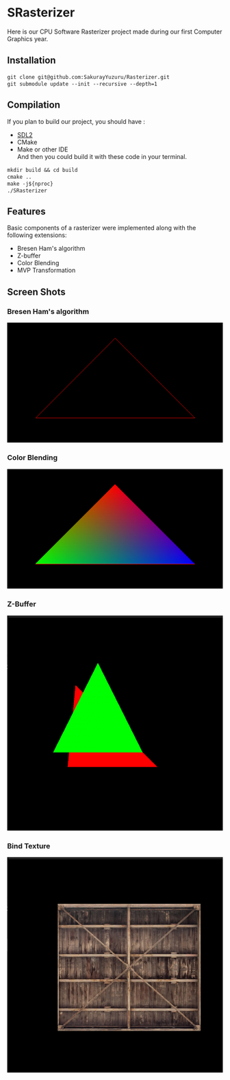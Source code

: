 # SRasterizer
Here is our CPU Software Rasterizer project made during our first Computer Graphics year.

## Installation
```shell
git clone git@github.com:SakurayYuzuru/Rasterizer.git
git submodule update --init --recursive --depth=1
```

## Compilation
If you plan to build our project, you should have :
- [SDL2](#Installation)
- CMake
- Make or other IDE  
And then you could build it with these code in your terminal.
```shell
mkdir build && cd build
cmake ..
make -j${nproc}
./SRasterizer
```

## Features
Basic components of a rasterizer were implemented along with the following extensions:
- Bresen Ham's algorithm
- Z-buffer
- Color Blending
- MVP Transformation

## Screen Shots
### Bresen Ham's algorithm
![Bresen Ham's algorithm](/ScreenShot/Bresen-ham.png)

### Color Blending
![Color Blending](/ScreenShot/Color%20Blending.png)

### Z-Buffer
![Z-buffer](/ScreenShot/ZBuffer.png)

### Bind Texture
![Bind Texture](/ScreenShot/Texture%20Bind.png)
